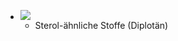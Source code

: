 - ![](https://remnote-user-data.s3.amazonaws.com/_PHyk0jQfDtb1NQfnNKEM2LLq1ySP5SsModLIZQEnfAhUQJ71nj9tZ6RzC6Vn-6rPToF4smNt8jT8fT5pV7SMmWn8nnvTtARlYnTUyPGhZrhDvevVTRsnJ7JLSlC3w80)
    - Sterol-ähnliche Stoffe (Diplotän)
